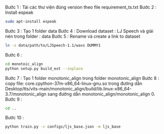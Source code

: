 Bước 1 : Tải các thư viện đúng version theo file requirement_ts.txt
Bước 2 : Install espeak
```sh
sudo apt-install espeak
```

Bước 3 : Tạo 1 folder data
Bước 4 : Download dataset : LJ Speech và giải nén trong folder : data
Bước 5 : Rename và create a link to dataset
```sh
ln -s data/path/to/LJSpeech-1.1/wavs DUMMY1
```
Bước 6 :
```sh
cd monotoic_align
python setup.py build_ext --inplace
```
Bước 7 : Tạo 1 folder monotonic_align trong folder monotonic_align
Bước 8 : copy file: core.cpython-37m-x86_64-linux-gnu.so trong đường dẫn Desktop/tts/vits-main/monotonic_align/build/lib.linux-x86_64-3.7/monotonic_align sang đường dẫn monotonic_align/monotonic_align
0. Bước 9 : 
```sh
cd ..
```
Bước 10 : 
```sh
python train.py -c configs/ljs_base.json -m ljs_base
```
